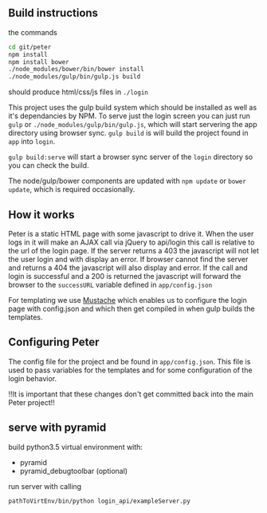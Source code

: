 ## Build instructions

the commands

```sh
cd git/peter
npm install
npm install bower
./node_modules/bower/bin/bower install
./node_modules/gulp/bin/gulp.js build
```

should produce html/css/js files in `./login`

This project uses the gulp build system which should be installed as well as it's
dependancies by NPM. To serve just the login screen you can just run `gulp` or
`./node_modules/gulp/bin/gulp.js`, which will start servering the app directory
using browser sync.
`gulp build` is will build the project found in `app` into `login`.

`gulp build:serve` will start a browser sync server of the `login` directory so you can check the
build.

The node/gulp/bower components are updated with `npm update` or `bower update`,
which is required occasionally.

## How it works
Peter is a static HTML page with some javascript to drive it. When the user
logs in it will make an AJAX call via jQuery to api/login this call is relative
to the url of the login page. If the server returns a 403 the javascript will
not let the user login and with display an error. If browser cannot find the server
and returns a 404 the javascript will also display and error. If the call and login
is successful and a 200 is returned the javascript will forward the browser to
the `successURL` variable defined in `app/config.json`

For templating we use [Mustache](https://mustache.github.io/) which enables us to
configure the login page with config.json and which then get compiled in when
gulp builds the templates.

## Configuring Peter
The config file for the project and be found in `app/config.json`. This file is
used to pass variables for the templates and for some configuration of the
login behavior.

!!It is important that these changes don't get committed back into the main Peter
project!!

## serve with pyramid

build python3.5 virtual environment with:

* pyramid
* pyramid_debugtoolbar (optional)

run server with calling

```sh
pathToVirtEnv/bin/python login_api/exampleServer.py
```
